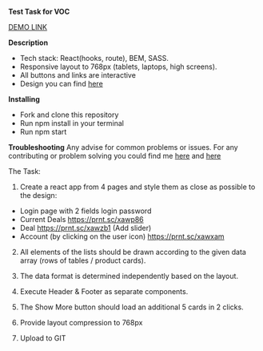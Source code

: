 **Test Task for VOC**

 [DEMO LINK](https://KirillLutsenko.github.io/TT_for_VOC/)

**Description**
- Tech stack: React(hooks, route), BEM, SASS.
- Responsive layout to 768px (tablets, laptops, high screens).
- All buttons and links are interactive
- Design you can find [here](https://www.figma.com/file/z4X5Mk3Gq7kmNXbTig12Y5/VOC---marketplace?node-id=0:1)

**Installing**
- Fork and clone this repository
- Run npm install in your terminal
- Run npm start

**Troubleshooting**
Any advise for common problems or issues. For any contributing or problem solving you could find me [here](https://www.linkedin.com/in/kirill-lutsenko-1ab7621bb/) and [here](https://join.skype.com/invite/pmxOlX8nMhpq)

 

The Task:

1. Create a react app from 4 pages and style them as close as possible to the design:
  - Login page with 2 fields login password
  - Current Deals https://prnt.sc/xawp86
  - Deal https://prnt.sc/xawzb1 (Add slider)
  - Account (by clicking on the user icon) https://prnt.sc/xawxam

2. All elements of the lists should be drawn according to the given data array (rows of tables / product cards).

3. The data format is determined independently based on the layout.

4. Execute Header & Footer as separate components.

5. The Show More button should load an additional 5 cards in 2 clicks.

6. Provide layout compression to 768px

7. Upload to GIT
